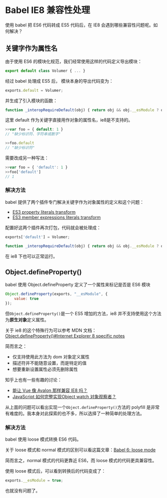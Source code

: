 # Babel IE8 兼容性处理

使用 babel 把 ES6 代码转成 ES5 代码后，在 IE8 会遇到哪些兼容性问题呢。如何解决？

## 关键字作为属性名
由于使用 ES6 的模块化规范，我们经常使用这样的代码定义导出模块：

```js
export default class Volumer { ... }
```

经过 babel 处理成 ES5 后，
模块本身的导出代码变为：
```js
exports.default = Volumer;
```
并生成了引入模块的函数：
```js
function _interopRequireDefault(obj) { return obj && obj.__esModule ? obj : { default: obj }; }
```

这里 default 作为关键字直接用作对象的属性名，ie8是不支持的。
```js
>>var foo = { default: 1 }
// "缺少标识符、字符串或数字"

>>foo.default
// "缺少标识符"
```

需要改成另一种写法：
```js
>>var foo = { 'default': 1 }
>>foo['default']
// 1
```

### 解决方法
babel 提供了两个插件专门解决关键字作为对象属性的定义和这个问题：
- [ES3 property literals transform](http://babeljs.io/docs/plugins/transform-es3-property-literals/)
- [ES3 member expressions literals transform](http://babeljs.io/docs/plugins/transform-es3-member-expression-literals/)

配置好这两个插件再次打包，代码就会被处理成：
```js
exports['default'] = Volumer;

function _interopRequireDefault(obj) { return obj && obj.__esModule ? obj : { 'default': obj }; }
```
在 ie8 下也可以正常运行。

## Object.defineProperty()
babel 使用 Object.defineProperty 定义了一个属性来标记是否是 ES6 模块
```js
Object.defineProperty(exports, "__esModule", {
    value: true
});
```
但`Object.defineProperty()`是一个 ES5 增加的方法，ie8 并不支持使用这个方法为**原生对象**定义属性。

关于 ie8 的这个特殊行为可以参考 MDN 文档：[Object.defineProperty()#Internet Explorer 8 specific notes](https://developer.mozilla.org/en-US/docs/Web/JavaScript/Reference/Global_Objects/Object/defineProperty#Internet_Explorer_8_specific_notes)

简而言之：
- 仅支持使用此方法为 dom 对象定义属性
- 描述符并不能随意设置，而是特定的值
- 想要重新设置属性必须先删除属性


知乎上也有一些有趣的讨论：
- [能让 Vue 像 Avalon 那样兼容 IE8 吗？](https://www.zhihu.com/question/50490125) 
- [JavaScript 如何完整实现Object watch 对象观察者？](https://www.zhihu.com/question/47924271)

从上面的问题可以看出实现一个`Object.defineProperty()`方法的 polyfill 是非常有难度的。我本身对此探索的也不多，所以选择了一种简单的处理方法。

### 解决方法
babel 使用 loose 模式转换 ES6 代码。

关于 loose 模式和 normal 模式的区别可以看这篇文章：[Babel 6: loose mode](http://2ality.com/2015/12/babel6-loose-mode.html)

简而言之，normal 模式的代码更靠近 ES6，而 loose 模式的代码更具兼容性。

使用 loose 模式后，可以看到转换后的代码变成了：
```js
exports.__esModule = true;
```

也就没有问题了。